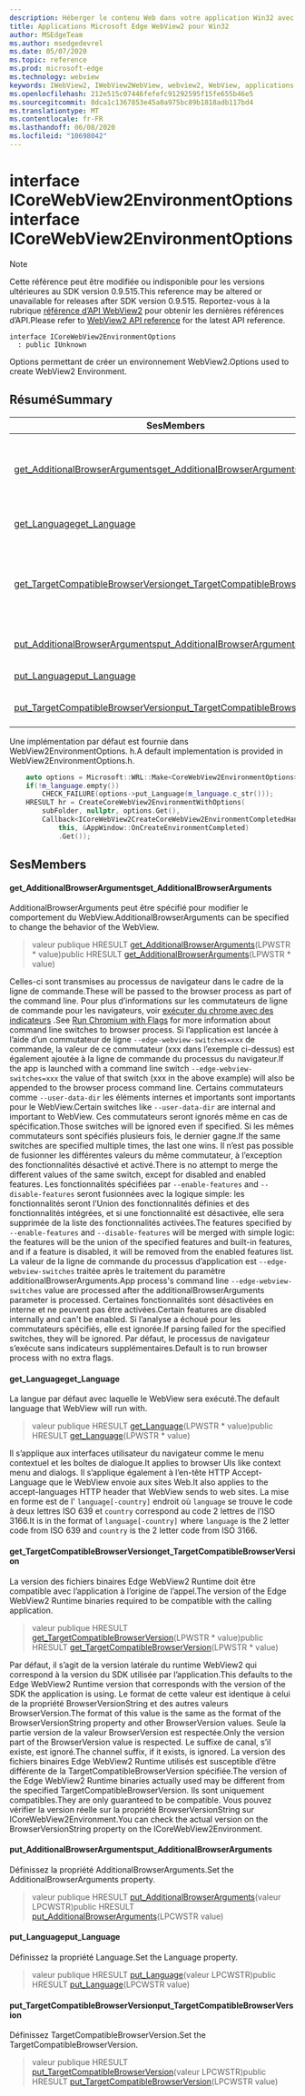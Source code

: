 ```yaml
---
description: Héberger le contenu Web dans votre application Win32 avec le contrôle Microsoft Edge WebView2
title: Applications Microsoft Edge WebView2 pour Win32
author: MSEdgeTeam
ms.author: msedgedevrel
ms.date: 05/07/2020
ms.topic: reference
ms.prod: microsoft-edge
ms.technology: webview
keywords: IWebView2, IWebView2WebView, webview2, WebView, applications Win32, Win32, Edge, ICoreWebView2, ICoreWebView2Controller, contrôle de navigateur, html Edge
ms.openlocfilehash: 212e515c07446fefefc91292595f15fe655b46e5
ms.sourcegitcommit: 8dca1c1367853e45a0a975bc89b1818adb117bd4
ms.translationtype: MT
ms.contentlocale: fr-FR
ms.lasthandoff: 06/08/2020
ms.locfileid: "10698042"
---
```

# <span data-ttu-id="a9ca8-104">interface ICoreWebView2EnvironmentOptions</span><span class="sxs-lookup"><span data-stu-id="a9ca8-104">interface ICoreWebView2EnvironmentOptions</span></span> 

> [!NOTE]
> <span data-ttu-id="a9ca8-105">Cette référence peut être modifiée ou indisponible pour les versions ultérieures au SDK version 0.9.515.</span><span class="sxs-lookup"><span data-stu-id="a9ca8-105">This reference may be altered or unavailable for releases after SDK version 0.9.515.</span></span> <span data-ttu-id="a9ca8-106">Reportez-vous à la rubrique [référence d’API WebView2](../../../webview2-api-reference.md) pour obtenir les dernières références d’API.</span><span class="sxs-lookup"><span data-stu-id="a9ca8-106">Please refer to [WebView2 API reference](../../../webview2-api-reference.md) for the latest API reference.</span></span>

```
interface ICoreWebView2EnvironmentOptions
  : public IUnknown
```

<span data-ttu-id="a9ca8-107">Options permettant de créer un environnement WebView2.</span><span class="sxs-lookup"><span data-stu-id="a9ca8-107">Options used to create WebView2 Environment.</span></span>

## <span data-ttu-id="a9ca8-108">Résumé</span><span class="sxs-lookup"><span data-stu-id="a9ca8-108">Summary</span></span>

 <span data-ttu-id="a9ca8-109">Ses</span><span class="sxs-lookup"><span data-stu-id="a9ca8-109">Members</span></span>                        | <span data-ttu-id="a9ca8-110">Descriptions</span><span class="sxs-lookup"><span data-stu-id="a9ca8-110">Descriptions</span></span>
--------------------------------|---------------------------------------------
[<span data-ttu-id="a9ca8-111">get_AdditionalBrowserArguments</span><span class="sxs-lookup"><span data-stu-id="a9ca8-111">get_AdditionalBrowserArguments</span></span>](#get_additionalbrowserarguments) | <span data-ttu-id="a9ca8-112">AdditionalBrowserArguments peut être spécifié pour modifier le comportement du WebView.</span><span class="sxs-lookup"><span data-stu-id="a9ca8-112">AdditionalBrowserArguments can be specified to change the behavior of the WebView.</span></span>
[<span data-ttu-id="a9ca8-113">get_Language</span><span class="sxs-lookup"><span data-stu-id="a9ca8-113">get_Language</span></span>](#get_language) | <span data-ttu-id="a9ca8-114">La langue par défaut avec laquelle le WebView sera exécuté.</span><span class="sxs-lookup"><span data-stu-id="a9ca8-114">The default language that WebView will run with.</span></span>
[<span data-ttu-id="a9ca8-115">get_TargetCompatibleBrowserVersion</span><span class="sxs-lookup"><span data-stu-id="a9ca8-115">get_TargetCompatibleBrowserVersion</span></span>](#get_targetcompatiblebrowserversion) | <span data-ttu-id="a9ca8-116">La version des fichiers binaires Edge WebView2 Runtime doit être compatible avec l’application à l’origine de l’appel.</span><span class="sxs-lookup"><span data-stu-id="a9ca8-116">The version of the Edge WebView2 Runtime binaries required to be compatible with the calling application.</span></span>
[<span data-ttu-id="a9ca8-117">put_AdditionalBrowserArguments</span><span class="sxs-lookup"><span data-stu-id="a9ca8-117">put_AdditionalBrowserArguments</span></span>](#put_additionalbrowserarguments) | <span data-ttu-id="a9ca8-118">Définissez la propriété AdditionalBrowserArguments.</span><span class="sxs-lookup"><span data-stu-id="a9ca8-118">Set the AdditionalBrowserArguments property.</span></span>
[<span data-ttu-id="a9ca8-119">put_Language</span><span class="sxs-lookup"><span data-stu-id="a9ca8-119">put_Language</span></span>](#put_language) | <span data-ttu-id="a9ca8-120">Définissez la propriété Language.</span><span class="sxs-lookup"><span data-stu-id="a9ca8-120">Set the Language property.</span></span>
[<span data-ttu-id="a9ca8-121">put_TargetCompatibleBrowserVersion</span><span class="sxs-lookup"><span data-stu-id="a9ca8-121">put_TargetCompatibleBrowserVersion</span></span>](#put_targetcompatiblebrowserversion) | <span data-ttu-id="a9ca8-122">Définissez TargetCompatibleBrowserVersion.</span><span class="sxs-lookup"><span data-stu-id="a9ca8-122">Set the TargetCompatibleBrowserVersion.</span></span>

<span data-ttu-id="a9ca8-123">Une implémentation par défaut est fournie dans WebView2EnvironmentOptions. h.</span><span class="sxs-lookup"><span data-stu-id="a9ca8-123">A default implementation is provided in WebView2EnvironmentOptions.h.</span></span>

```cpp
    auto options = Microsoft::WRL::Make<CoreWebView2EnvironmentOptions>();
    if(!m_language.empty())
        CHECK_FAILURE(options->put_Language(m_language.c_str()));
    HRESULT hr = CreateCoreWebView2EnvironmentWithOptions(
        subFolder, nullptr, options.Get(),
        Callback<ICoreWebView2CreateCoreWebView2EnvironmentCompletedHandler>(
            this, &AppWindow::OnCreateEnvironmentCompleted)
            .Get());
```

## <span data-ttu-id="a9ca8-124">Ses</span><span class="sxs-lookup"><span data-stu-id="a9ca8-124">Members</span></span>

#### <span data-ttu-id="a9ca8-125">get_AdditionalBrowserArguments</span><span class="sxs-lookup"><span data-stu-id="a9ca8-125">get_AdditionalBrowserArguments</span></span> 

<span data-ttu-id="a9ca8-126">AdditionalBrowserArguments peut être spécifié pour modifier le comportement du WebView.</span><span class="sxs-lookup"><span data-stu-id="a9ca8-126">AdditionalBrowserArguments can be specified to change the behavior of the WebView.</span></span>

> <span data-ttu-id="a9ca8-127">valeur publique HRESULT [get_AdditionalBrowserArguments](#get_additionalbrowserarguments)(LPWSTR \* value)</span><span class="sxs-lookup"><span data-stu-id="a9ca8-127">public HRESULT [get_AdditionalBrowserArguments](#get_additionalbrowserarguments)(LPWSTR \* value)</span></span>

<span data-ttu-id="a9ca8-128">Celles-ci sont transmises au processus de navigateur dans le cadre de la ligne de commande.</span><span class="sxs-lookup"><span data-stu-id="a9ca8-128">These will be passed to the browser process as part of the command line.</span></span> <span data-ttu-id="a9ca8-129">Pour plus d’informations sur les commutateurs de ligne de commande pour les navigateurs, voir [exécuter du chrome avec des indicateurs](https://aka.ms/RunChromiumWithFlags) .</span><span class="sxs-lookup"><span data-stu-id="a9ca8-129">See [Run Chromium with Flags](https://aka.ms/RunChromiumWithFlags) for more information about command line switches to browser process.</span></span> <span data-ttu-id="a9ca8-130">Si l’application est lancée à l’aide d’un commutateur de ligne `--edge-webview-switches=xxx` de commande, la valeur de ce commutateur (xxx dans l’exemple ci-dessus) est également ajoutée à la ligne de commande du processus du navigateur.</span><span class="sxs-lookup"><span data-stu-id="a9ca8-130">If the app is launched with a command line switch `--edge-webview-switches=xxx` the value of that switch (xxx in the above example) will also be appended to the browser process command line.</span></span> <span data-ttu-id="a9ca8-131">Certains commutateurs comme `--user-data-dir` les éléments internes et importants sont importants pour le WebView.</span><span class="sxs-lookup"><span data-stu-id="a9ca8-131">Certain switches like `--user-data-dir` are internal and important to WebView.</span></span> <span data-ttu-id="a9ca8-132">Ces commutateurs seront ignorés même en cas de spécification.</span><span class="sxs-lookup"><span data-stu-id="a9ca8-132">Those switches will be ignored even if specified.</span></span> <span data-ttu-id="a9ca8-133">Si les mêmes commutateurs sont spécifiés plusieurs fois, le dernier gagne.</span><span class="sxs-lookup"><span data-stu-id="a9ca8-133">If the same switches are specified multiple times, the last one wins.</span></span> <span data-ttu-id="a9ca8-134">Il n’est pas possible de fusionner les différentes valeurs du même commutateur, à l’exception des fonctionnalités désactivé et activé.</span><span class="sxs-lookup"><span data-stu-id="a9ca8-134">There is no attempt to merge the different values of the same switch, except for disabled and enabled features.</span></span> <span data-ttu-id="a9ca8-135">Les fonctionnalités spécifiées par `--enable-features` and `--disable-features` seront fusionnées avec la logique simple: les fonctionnalités seront l’Union des fonctionnalités définies et des fonctionnalités intégrées, et si une fonctionnalité est désactivée, elle sera supprimée de la liste des fonctionnalités activées.</span><span class="sxs-lookup"><span data-stu-id="a9ca8-135">The features specified by `--enable-features` and `--disable-features` will be merged with simple logic: the features will be the union of the specified features and built-in features, and if a feature is disabled, it will be removed from the enabled features list.</span></span> <span data-ttu-id="a9ca8-136">La valeur de la ligne de commande du processus d’application est `--edge-webview-switches` traitée après le traitement du paramètre additionalBrowserArguments.</span><span class="sxs-lookup"><span data-stu-id="a9ca8-136">App process's command line `--edge-webview-switches` value are processed after the additionalBrowserArguments parameter is processed.</span></span> <span data-ttu-id="a9ca8-137">Certaines fonctionnalités sont désactivées en interne et ne peuvent pas être activées.</span><span class="sxs-lookup"><span data-stu-id="a9ca8-137">Certain features are disabled internally and can't be enabled.</span></span> <span data-ttu-id="a9ca8-138">Si l’analyse a échoué pour les commutateurs spécifiés, elle est ignorée.</span><span class="sxs-lookup"><span data-stu-id="a9ca8-138">If parsing failed for the specified switches, they will be ignored.</span></span> <span data-ttu-id="a9ca8-139">Par défaut, le processus de navigateur s’exécute sans indicateurs supplémentaires.</span><span class="sxs-lookup"><span data-stu-id="a9ca8-139">Default is to run browser process with no extra flags.</span></span>

#### <span data-ttu-id="a9ca8-140">get_Language</span><span class="sxs-lookup"><span data-stu-id="a9ca8-140">get_Language</span></span> 

<span data-ttu-id="a9ca8-141">La langue par défaut avec laquelle le WebView sera exécuté.</span><span class="sxs-lookup"><span data-stu-id="a9ca8-141">The default language that WebView will run with.</span></span>

> <span data-ttu-id="a9ca8-142">valeur publique HRESULT [get_Language](#get_language)(LPWSTR \* value)</span><span class="sxs-lookup"><span data-stu-id="a9ca8-142">public HRESULT [get_Language](#get_language)(LPWSTR \* value)</span></span>

<span data-ttu-id="a9ca8-143">Il s’applique aux interfaces utilisateur du navigateur comme le menu contextuel et les boîtes de dialogue.</span><span class="sxs-lookup"><span data-stu-id="a9ca8-143">It applies to browser UIs like context menu and dialogs.</span></span> <span data-ttu-id="a9ca8-144">Il s’applique également à l’en-tête HTTP Accept-Language que le WebView envoie aux sites Web.</span><span class="sxs-lookup"><span data-stu-id="a9ca8-144">It also applies to the accept-languages HTTP header that WebView sends to web sites.</span></span> <span data-ttu-id="a9ca8-145">La mise en forme est de l' `language[-country]` endroit où `language` se trouve le code à deux lettres ISO 639 et `country` correspond au code 2 lettres de l’ISO 3166.</span><span class="sxs-lookup"><span data-stu-id="a9ca8-145">It is in the format of `language[-country]` where `language` is the 2 letter code from ISO 639 and `country` is the 2 letter code from ISO 3166.</span></span>

#### <span data-ttu-id="a9ca8-146">get_TargetCompatibleBrowserVersion</span><span class="sxs-lookup"><span data-stu-id="a9ca8-146">get_TargetCompatibleBrowserVersion</span></span> 

<span data-ttu-id="a9ca8-147">La version des fichiers binaires Edge WebView2 Runtime doit être compatible avec l’application à l’origine de l’appel.</span><span class="sxs-lookup"><span data-stu-id="a9ca8-147">The version of the Edge WebView2 Runtime binaries required to be compatible with the calling application.</span></span>

> <span data-ttu-id="a9ca8-148">valeur publique HRESULT [get_TargetCompatibleBrowserVersion](#get_targetcompatiblebrowserversion)(LPWSTR \* value)</span><span class="sxs-lookup"><span data-stu-id="a9ca8-148">public HRESULT [get_TargetCompatibleBrowserVersion](#get_targetcompatiblebrowserversion)(LPWSTR \* value)</span></span>

<span data-ttu-id="a9ca8-149">Par défaut, il s’agit de la version latérale du runtime WebView2 qui correspond à la version du SDK utilisée par l’application.</span><span class="sxs-lookup"><span data-stu-id="a9ca8-149">This defaults to the Edge WebView2 Runtime version that corresponds with the version of the SDK the application is using.</span></span> <span data-ttu-id="a9ca8-150">Le format de cette valeur est identique à celui de la propriété BrowserVersionString et des autres valeurs BrowserVersion.</span><span class="sxs-lookup"><span data-stu-id="a9ca8-150">The format of this value is the same as the format of the BrowserVersionString property and other BrowserVersion values.</span></span> <span data-ttu-id="a9ca8-151">Seule la partie version de la valeur BrowserVersion est respectée.</span><span class="sxs-lookup"><span data-stu-id="a9ca8-151">Only the version part of the BrowserVersion value is respected.</span></span> <span data-ttu-id="a9ca8-152">Le suffixe de canal, s’il existe, est ignoré.</span><span class="sxs-lookup"><span data-stu-id="a9ca8-152">The channel suffix, if it exists, is ignored.</span></span> <span data-ttu-id="a9ca8-153">La version des fichiers binaires Edge WebView2 Runtime utilisés est susceptible d’être différente de la TargetCompatibleBrowserVersion spécifiée.</span><span class="sxs-lookup"><span data-stu-id="a9ca8-153">The version of the Edge WebView2 Runtime binaries actually used may be different from the specified TargetCompatibleBrowserVersion.</span></span> <span data-ttu-id="a9ca8-154">Ils sont uniquement compatibles.</span><span class="sxs-lookup"><span data-stu-id="a9ca8-154">They are only guaranteed to be compatible.</span></span> <span data-ttu-id="a9ca8-155">Vous pouvez vérifier la version réelle sur la propriété BrowserVersionString sur ICoreWebView2Environment.</span><span class="sxs-lookup"><span data-stu-id="a9ca8-155">You can check the actual version on the BrowserVersionString property on the ICoreWebView2Environment.</span></span>

#### <span data-ttu-id="a9ca8-156">put_AdditionalBrowserArguments</span><span class="sxs-lookup"><span data-stu-id="a9ca8-156">put_AdditionalBrowserArguments</span></span> 

<span data-ttu-id="a9ca8-157">Définissez la propriété AdditionalBrowserArguments.</span><span class="sxs-lookup"><span data-stu-id="a9ca8-157">Set the AdditionalBrowserArguments property.</span></span>

> <span data-ttu-id="a9ca8-158">valeur publique HRESULT [put_AdditionalBrowserArguments](#put_additionalbrowserarguments)(valeur LPCWSTR)</span><span class="sxs-lookup"><span data-stu-id="a9ca8-158">public HRESULT [put_AdditionalBrowserArguments](#put_additionalbrowserarguments)(LPCWSTR value)</span></span>

#### <span data-ttu-id="a9ca8-159">put_Language</span><span class="sxs-lookup"><span data-stu-id="a9ca8-159">put_Language</span></span> 

<span data-ttu-id="a9ca8-160">Définissez la propriété Language.</span><span class="sxs-lookup"><span data-stu-id="a9ca8-160">Set the Language property.</span></span>

> <span data-ttu-id="a9ca8-161">valeur publique HRESULT [put_Language](#put_language)(valeur LPCWSTR)</span><span class="sxs-lookup"><span data-stu-id="a9ca8-161">public HRESULT [put_Language](#put_language)(LPCWSTR value)</span></span>

#### <span data-ttu-id="a9ca8-162">put_TargetCompatibleBrowserVersion</span><span class="sxs-lookup"><span data-stu-id="a9ca8-162">put_TargetCompatibleBrowserVersion</span></span> 

<span data-ttu-id="a9ca8-163">Définissez TargetCompatibleBrowserVersion.</span><span class="sxs-lookup"><span data-stu-id="a9ca8-163">Set the TargetCompatibleBrowserVersion.</span></span>

> <span data-ttu-id="a9ca8-164">valeur publique HRESULT [put_TargetCompatibleBrowserVersion](#put_targetcompatiblebrowserversion)(valeur LPCWSTR)</span><span class="sxs-lookup"><span data-stu-id="a9ca8-164">public HRESULT [put_TargetCompatibleBrowserVersion](#put_targetcompatiblebrowserversion)(LPCWSTR value)</span></span>


